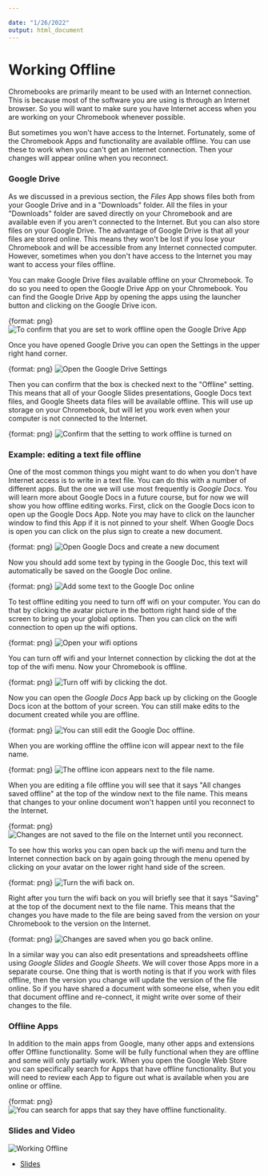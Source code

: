 ```yaml
---

date: "1/26/2022"
output: html_document
---
```




# Working Offline

Chromebooks are primarily meant to be used with an Internet connection. This is because most of the software you are using is through an Internet browser. So you will want to make sure you have Internet access when you are working on your Chromebook whenever possible.

But sometimes you won't have access to the Internet. Fortunately, some of the Chromebook Apps and functionality are available offline. You can use these to work when you can't get an Internet connection. Then your changes will appear online when you reconnect.


### Google Drive

As we discussed in a previous section, the _Files_ App shows files both from your Google Drive and in a "Downloads" folder. All the files in your "Downloads" folder are saved directly on your Chromebook and are available even if you aren't connected to the Internet. But you can also store files on your Google Drive. The advantage of Google Drive is that all your files are stored online. This means they won't be lost if you lose your Chromebook and will be accessible from any Internet connected computer. However, sometimes when you don't have access to the Internet you may want to access your files offline.

You can make Google Drive files available offline on your Chromebook. To do so you need to open the Google Drive App on your Chromebook. You can find the Google Drive App by opening the apps using the launcher button and clicking on the Google Drive icon.


{format: png}
![To confirm that you are set to work offline open the Google Drive App](https://docs.google.com/presentation/d/1OfWCdEL_1NMfa4C5Paz8iOzYaQHFg_60uD0rmpyfjtA/export/png?id=1OfWCdEL_1NMfa4C5Paz8iOzYaQHFg_60uD0rmpyfjtA&pageid=g3a97bbb8d6_0_12)

Once you have opened Google Drive you can open the Settings in the upper right hand corner.

{format: png}
![Open the Google Drive Settings](https://docs.google.com/presentation/d/1OfWCdEL_1NMfa4C5Paz8iOzYaQHFg_60uD0rmpyfjtA/export/png?id=1OfWCdEL_1NMfa4C5Paz8iOzYaQHFg_60uD0rmpyfjtA&pageid=g3b11569432_0_15)


Then you can confirm that the box is checked next to the "Offline" setting. This means that all of your Google Slides presentations, Google Docs text files, and Google Sheets data files will be available offline. This will use up storage on your Chromebook, but will let you work even when your computer is not connected to the Internet.

{format: png}
![Confirm that the setting to work offline is turned on](https://docs.google.com/presentation/d/1OfWCdEL_1NMfa4C5Paz8iOzYaQHFg_60uD0rmpyfjtA/export/png?id=1OfWCdEL_1NMfa4C5Paz8iOzYaQHFg_60uD0rmpyfjtA&pageid=g3b11569432_0_26)


### Example: editing a text file offline

One of the most common things you might want to do when you don't have Internet access is to write in a text file. You can do this with a number of different apps. But the one we will use most frequently is _Google Docs_. You will learn more about Google Docs in a future course, but for now we will show you how offline editing works. First, click on the Google Docs icon to open up the Google Docs App. Note you may have to click on the launcher window to find this App if it is not pinned to your shelf. When Google Docs is open you can click on the plus sign to create a new document.


{format: png}
![Open Google Docs and create a new document](https://docs.google.com/presentation/d/1OfWCdEL_1NMfa4C5Paz8iOzYaQHFg_60uD0rmpyfjtA/export/png?id=1OfWCdEL_1NMfa4C5Paz8iOzYaQHFg_60uD0rmpyfjtA&pageid=g3b11569432_0_64)


Now you should add some text by typing in the Google Doc, this text will automatically be saved on the Google Doc online.

{format: png}
![Add some text to the Google Doc online](https://docs.google.com/presentation/d/1OfWCdEL_1NMfa4C5Paz8iOzYaQHFg_60uD0rmpyfjtA/export/png?id=1OfWCdEL_1NMfa4C5Paz8iOzYaQHFg_60uD0rmpyfjtA&pageid=g3b11569432_0_70)


To test offline editing you need to turn off wifi on your computer. You can do that by clicking the avatar picture in the bottom right hand side of the screen to bring up your global options. Then you can click on the wifi connection to open up the wifi options.


{format: png}
![Open your wifi options](https://docs.google.com/presentation/d/1OfWCdEL_1NMfa4C5Paz8iOzYaQHFg_60uD0rmpyfjtA/export/png?id=1OfWCdEL_1NMfa4C5Paz8iOzYaQHFg_60uD0rmpyfjtA&pageid=g3b11569432_0_39)


You can turn off wifi and your Internet connection by clicking the dot at the top of the wifi menu. Now your Chromebook is offline.

{format: png}
![Turn off wifi by clicking the dot.](https://docs.google.com/presentation/d/1OfWCdEL_1NMfa4C5Paz8iOzYaQHFg_60uD0rmpyfjtA/export/png?id=1OfWCdEL_1NMfa4C5Paz8iOzYaQHFg_60uD0rmpyfjtA&pageid=g3b11569432_0_44)


Now you can open the _Google Docs_ App back up by clicking on the Google Docs icon at the bottom of your screen. You can still make edits to the document created while you are offline.


{format: png}
![You can still edit the Google Doc offline.](https://docs.google.com/presentation/d/1OfWCdEL_1NMfa4C5Paz8iOzYaQHFg_60uD0rmpyfjtA/export/png?id=1OfWCdEL_1NMfa4C5Paz8iOzYaQHFg_60uD0rmpyfjtA&pageid=g3b11569432_0_49)


When you are working offline the offline icon will appear next to the file name.

{format: png}
![The offline icon appears next to the file name.](https://docs.google.com/presentation/d/1OfWCdEL_1NMfa4C5Paz8iOzYaQHFg_60uD0rmpyfjtA/export/png?id=1OfWCdEL_1NMfa4C5Paz8iOzYaQHFg_60uD0rmpyfjtA&pageid=g3b11569432_0_101)


When you are editing a file offline you will see that it says "All changes saved offline" at the top of the window next to the file name. This means that changes to your online document won't happen until you reconnect to the Internet.  

{format: png}
![Changes are not saved to the file on the Internet until you reconnect.](https://docs.google.com/presentation/d/1OfWCdEL_1NMfa4C5Paz8iOzYaQHFg_60uD0rmpyfjtA/export/png?id=1OfWCdEL_1NMfa4C5Paz8iOzYaQHFg_60uD0rmpyfjtA&pageid=g3b11569432_0_119)

To see how this works you can open back up the wifi menu and turn the Internet connection back on by again going through the menu opened by clicking on your avatar on the lower right hand side of the screen.

{format: png}
![Turn the wifi back on.](https://docs.google.com/presentation/d/1OfWCdEL_1NMfa4C5Paz8iOzYaQHFg_60uD0rmpyfjtA/export/png?id=1OfWCdEL_1NMfa4C5Paz8iOzYaQHFg_60uD0rmpyfjtA&pageid=g3b11569432_0_54)


Right after you turn the wifi back on you will briefly see that it says "Saving" at the top of the document next to the file name. This means that the changes you have made to the file are being saved from the version on your Chromebook to the version on the Internet.

{format: png}
![Changes are saved when you go back online.](https://docs.google.com/presentation/d/1OfWCdEL_1NMfa4C5Paz8iOzYaQHFg_60uD0rmpyfjtA/export/png?id=1OfWCdEL_1NMfa4C5Paz8iOzYaQHFg_60uD0rmpyfjtA&pageid=g3b11569432_0_59)

In a similar way you can also edit presentations and spreadsheets offline using _Google Slides_ and _Google Sheets_. We will cover those Apps more in a separate course. One thing that is worth noting is that if you work with files offline, then the version you change will update the version of the file online. So if you have shared a document with someone else, when you edit that document offline and re-connect, it might write over some of their changes to the file.


### Offline Apps

In addition to the main apps from Google, many other apps and extensions offer Offline functionality. Some will be fully functional when they are offline and some will only partially work. When you open the Google Web Store you can specifically search for Apps that have offline functionality. But you will need to review each App to figure out what is available when you are online or offline.


{format: png}
![You can search for apps that say they have offline functionality. ](https://docs.google.com/presentation/d/1OfWCdEL_1NMfa4C5Paz8iOzYaQHFg_60uD0rmpyfjtA/export/png?id=1OfWCdEL_1NMfa4C5Paz8iOzYaQHFg_60uD0rmpyfjtA&pageid=g3b11569432_0_130)



### Slides and Video

![Working Offline](https://www.youtube.com/watch?v=fPjllOjkTtU)

* [Slides](https://docs.google.com/presentation/d/1OfWCdEL_1NMfa4C5Paz8iOzYaQHFg_60uD0rmpyfjtA/edit?usp=sharing)
